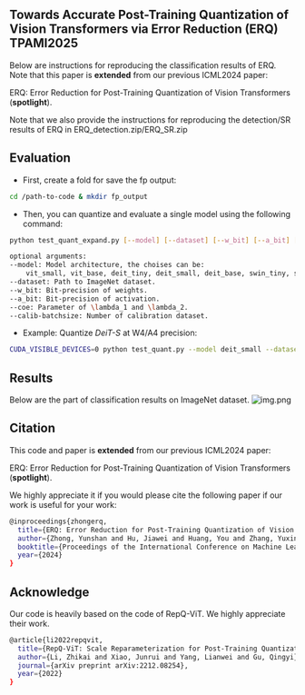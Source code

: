 ## Towards Accurate Post-Training Quantization of Vision Transformers via Error Reduction (ERQ) TPAMI2025

Below are instructions for reproducing the classification results of ERQ. Note that this paper is **extended** from our previous ICML2024 paper: 

ERQ: Error Reduction for Post-Training Quantization of Vision Transformers (**spotlight**).


Note that we also provide the instructions for reproducing the detection/SR results of ERQ in ERQ_detection.zip/ERQ_SR.zip


## Evaluation

- First, create a fold for save the fp output:

```bash
cd /path-to-code & mkdir fp_output
```

- Then, you can quantize and evaluate a single model using the following command:

```bash
python test_quant_expand.py [--model] [--dataset] [--w_bit] [--a_bit] [--coe] [--calib-batchsize]

optional arguments:
--model: Model architecture, the choises can be: 
    vit_small, vit_base, deit_tiny, deit_small, deit_base, swin_tiny, swin_small.
--dataset: Path to ImageNet dataset.
--w_bit: Bit-precision of weights.
--a_bit: Bit-precision of activation.
--coe: Parameter of \lambda_1 and \lambda_2.
--calib-batchsize: Number of calibration dataset.
```

- Example: Quantize *DeiT-S* at W4/A4 precision:

```bash
CUDA_VISIBLE_DEVICES=0 python test_quant.py --model deit_small --dataset /data/datasets/ImageNet --w_bit 4 --a_bit 4--calib-batchsize 32 --coe 10000
```


## Results

Below are the part of classification results on ImageNet dataset.
![img.png](img.png)

## Citation

This code and paper is **extended** from our previous ICML2024 paper: 

ERQ: Error Reduction for Post-Training Quantization of Vision Transformers (**spotlight**).

We highly appreciate it if you would please cite the following paper if our work is useful for your work:

```bash
@inproceedings{zhongerq,
  title={ERQ: Error Reduction for Post-Training Quantization of Vision Transformers},
  author={Zhong, Yunshan and Hu, Jiawei and Huang, You and Zhang, Yuxin and Ji, Rongrong},
  booktitle={Proceedings of the International Conference on Machine Learning (ICML)},
  year={2024}
}
```

## Acknowledge

Our code is heavily based on the code of RepQ-ViT. We highly appreciate their work.

```bash
@article{li2022repqvit,
  title={RepQ-ViT: Scale Reparameterization for Post-Training Quantization of Vision Transformers},
  author={Li, Zhikai and Xiao, Junrui and Yang, Lianwei and Gu, Qingyi},
  journal={arXiv preprint arXiv:2212.08254},
  year={2022}
}
```
